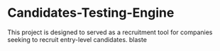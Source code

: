 # Candidates-Testing-Engine
This project is designed to served as a recruitment tool for companies seeking to recruit entry-level candidates.
blaste



